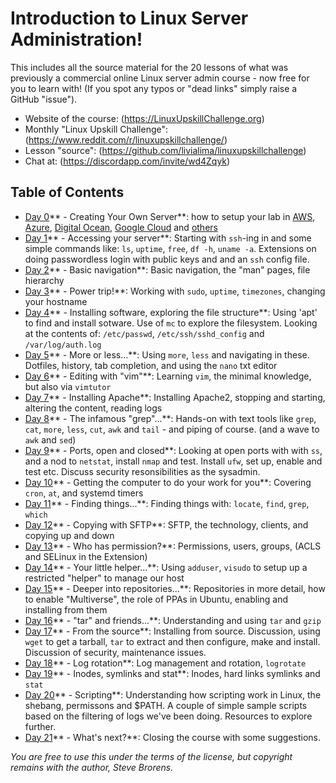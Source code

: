 # Introduction to Linux Server Administration!

This includes all the source material for the 20 lessons of what was previously a commercial online Linux server admin course - now free for you to learn with! (If you spot any typos or "dead links" simply raise a GitHub "issue").

* Website of the course: (<https://LinuxUpskillChallenge.org>)
* Monthly "Linux Upskill Challenge": (<https://www.reddit.com/r/linuxupskillchallenge/>)
* Lesson "source": (<https://github.com/livialima/linuxupskillchallenge>)
* Chat at: (<https://discordapp.com/invite/wd4Zqyk>)


## Table of Contents

* [Day 0](00-AWS-Free-Tier.md)** - Creating Your Own Server**: how to setup your lab in [AWS](00-AWS-Free-Tier.md), [Azure](00-Azure-Free-Tier.md), [Digital Ocean](00-Digital-Ocean.md), [Google Cloud](00-Google-Cloud.md) and [others](00-Remote-server-without-Credit-Card.md)
* [Day 1](01.md)** - Accessing your server**: Starting with `ssh`-ing in and some simple commands like: `ls`, `uptime`, `free`, `df -h`, `uname -a`. Extensions on doing passwordless login with public keys and and an `ssh` config file.
* [Day 2](02.md)** - Basic navigation**: Basic navigation, the "man" pages, file hierarchy
* [Day 3](03.md)** - Power trip!**: Working with `sudo`, `uptime`, `timezones`, changing your hostname
* [Day 4](04.md)** - Installing software, exploring the file structure**: Using 'apt' to find and install sotware. Use of `mc` to explore the filesystem. Looking at the contents of: `/etc/passwd`, `/etc/ssh/sshd_config` and `/var/log/auth.log`
* [Day 5](05.md)** - More or less...**: Using `more`, `less` and navigating in these. Dotfiles, history, tab completion, and using the `nano` txt editor
* [Day 6](06.md)** - Editing with "vim"**: Learning `vim`, the minimal knowledge, but also via `vimtutor`
* [Day 7](07.md)** - Installing Apache**: Installing Apache2, stopping and starting, altering the content, reading logs
* [Day 8](08.md)** - The infamous "grep"...**: Hands-on with text tools like `grep`, `cat`, `more`, `less`, `cut`, `awk` and `tail` - and piping of course. (and a wave to `awk` and `sed`)
* [Day 9](09.md)** - Ports, open and closed**: Looking at open ports with with `ss`, and a nod to `netstat`, install `nmap` and test. Install `ufw`, set up, enable and test etc. Discuss security resonsibilities as the sysadmin.
* [Day 10](10.md)** - Getting the computer to do your work for you**: Covering `cron`, `at`, and systemd timers
* [Day 11](11.md)** - Finding things...**: Finding things with: `locate`, `find`, `grep`, `which`
* [Day 12](12.md)** - Copying with SFTP**: SFTP, the technology, clients, and copying up and down
* [Day 13](13.md)** - Who has permission?**: Permissions, users, groups, (ACLS and SELinux in the Extension)
* [Day 14](14.md)** - Your little helper...**: Using `adduser`, `visudo` to setup up a restricted "helper" to manage our host
* [Day 15](15.md)** - Deeper into repositories...**: Repositories in more detail, how to enable "Multiverse", the role of PPAs in Ubuntu, enabling and installing from them
* [Day 16](16.md)** - "tar" and friends...**: Understanding and using `tar` and `gzip`
* [Day 17](17.md)** - From the source**: Installing from source. Discussion, using `wget` to get a tarball, `tar` to extract and then configure, make and install. Discussion of security, maintenance issues.
* [Day 18](18.md)** - Log rotation**: Log management and rotation, `logrotate`
* [Day 19](19.md)** - Inodes, symlinks and stat**: Inodes, hard links symlinks and `stat`
* [Day 20](20.md)** - Scripting**: Understanding how scripting work in Linux, the shebang, permissons and $PATH. A couple of simple sample scripts based on the filtering of logs we've been doing. Resources to explore further.
* [Day 21](21.md)** - What's next?**: Closing the course with some suggestions.

*You are free to use this under the terms of the license, but copyright remains with the author, Steve Brorens.*
